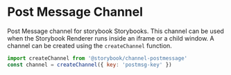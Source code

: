 # Post Message Channel

Post Message channel for storybook Storybooks. This channel can be used when the Storybook Renderer runs inside an iframe or a child window. A channel can be created using the `createChannel` function.

```js
import createChannel from '@storybook/channel-postmessage'
const channel = createChannel({ key: 'postmsg-key' })
```
